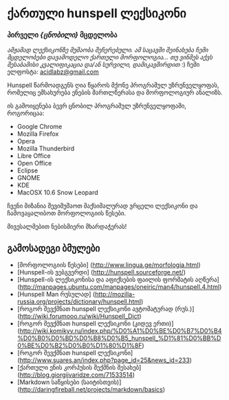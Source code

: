 ქართული hunspell ლექსიკონი
=============================

### პირველი *{ცნობილი}* მცდელობა

*ამჟამად ლექსიკონზე მუშაობა შეჩერებული. ამ საცავში შეინახება ჩემი მცდელობები დავამოდელო ქართული მორფოლოგია...*
*თუ ვინმეს აქვს შესაბამისი კვალიფიკაცია და/ან სურვილი, დამიკავშირდით* :)
ჩემი ელფოსტა: acidlabz@gmail.com

Hunspell წარმოადგენს ღია წყაროს მქონე პროგრამულ უზრუნველყოფას,
რომელიც ემსახურება ენების მართლწერასა და მორფოლოგიურ ანალიზს.

ის გამოიყენება ბევრ ცნობილ პროგრამულ უზრუნველყოფაში, როგორიცაა:

*  Google Chrome
*  Mozilla Firefox
*  Opera
*  Mozilla Thunderbird
*  Libre Office
*  Open Office
*  Eclipse
*  GNOME
*  KDE
*  MacOSX 10.6 Snow Leopard

ჩვენი მიზანია შევიმუშაოთ მაქსიმალურად ვრცელი ლექსიკონი და ჩამოვაყალიბოთ მორფოლოგიის წესები.

მივესალმებით ნებისმიერი მხარდაჭერას!


## გამოსადეგი ბმულები
* [მორფოლოგიის წესები] (http://www.lingua.ge/morfologia.html)
* [Hunspell-ის ვებგვერდი] (http://hunspell.sourceforge.net/)
* [Hunspell-ის ლექსიკონისა და აფიქსების ფაილის ფორმატის აღწერა] (http://manpages.ubuntu.com/manpages/oneiric/man4/hunspell.4.html)
* [Hunspell Man რუსულად] (http://mozilla-russia.org/projects/dictionary/hunspell.html)
* [როგორ შევქმნათ hunspell ლექსიკონი ავტომატურად (რუს.)] (http://wiki.forumooo.ru/wiki/Hunspell_Dict)
* [როგორ შევქმნათ hunspell ლექსიკონი (კიდევ ერთი)] (http://wiki.komikyv.ru/index.php/%D0%A1%D0%BE%D0%B7%D0%B4%D0%B0%D0%BD%D0%B8%D0%B5_hunspell_%D1%81%D0%BB%D0%BE%D0%B2%D0%B0%D1%80%D1%8F)
* [როგორ შევქმნათ hunspell ლექსიკონი] (http://www.suares.an/index.php?page_id=25&news_id=233)
* [ქართული ენის კორპუსის შექმნის შესახებ] (http://blog.giorgijvaridze.com/71533514)
* [Markdown საწყისები (საიტისთვის)] (http://daringfireball.net/projects/markdown/basics)
